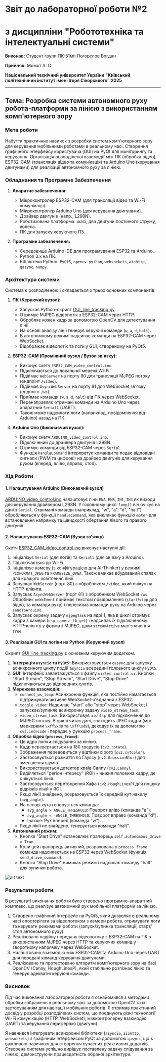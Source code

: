# Звіт до лабораторної роботи №2
# з дисципліни "Робототехніка та інтелектуальні системи"

**Виконав:**
Студент групи ПК-51мп
Погорєлов Богдан

**Прийняв:**
Момот А. С.

**Національний технічний університет України
"Київський політехнічний інститут імені Ігоря Сікорського"
2025**

---

## Тема: Розробка системи автономного руху робота-платформи за лінією з використанням комп'ютерного зору

### Мета роботи

Набуття практичних навичок з розробки систем комп'ютерного зору для керування мобільними роботами в реальному часі. Створення графічного інтерфейсу користувача (GUI) на PyQt для моніторингу та керування. Організація розподіленої взаємодії між ПК (обробка відео), ESP32-CAM (трансляція відео та комунікація) та Arduino Uno (керування двигунами) для реалізації автономного руху за лінією.

### Обладнання та Програмне Забезпечення

1. **Апаратне забезпечення:**
   * Мікроконтролер ESP32-CAM (для трансляції відео та Wi-Fi комунікації).
   * Мікроконтролер Arduino Uno (для керування двигунами).
   * Драйвер двигунів (напр., L298N).
   * Роботизована платформа: шасі, два двигуни постійного струму, колеса.
   * ПК для запуску керуючого ПЗ.

2. **Програмне забезпечення:**
   * Середовище Arduino IDE для програмування ESP32 та Arduino.
   * Python 3.x на ПК.
   * Бібліотеки Python: `PyQt5`, `opencv-python`, `websockets`, `aiohttp`, `qasync`, `numpy`.

### Архітектура системи

Система є розподіленою і складається з трьох основних компонентів:

1. **ПК (Керуючий вузол):**
   * Запускає Python-скрипт [GUI_line_tracking.py](GUI_line_tracking.py).
   * Отримує MJPEG відеопотік з ESP32-CAM через HTTP.
   * Обробляє кожен кадр за допомогою OpenCV для детектування лінії.
   * На основі аналізу лінії генерує керуючі команди (`w`, `a`, `d`, `halt`).
   * В автономному режимі надсилає команди на ESP32-CAM через WebSocket.
   * Відображає відеопотік та логи у GUI, створеному на PyQt5.

2. **ESP32-CAM (Проміжний вузол / Вузол зв'язку):**
   * Виконує скетч `ESP32_CAM_video_control.ino`.
   * Підключається до локальної мережі Wi-Fi.
   * Підіймає `WebServer` на порту 80 для трансляції MJPEG потоку (ендпоінт `/video`).
   * Підіймає `AsyncWebServer` на порту 81 для WebSocket зв'язку (ендпоінт `/ws`).
   * Приймає команди (`w`, `a`, `d`, `halt`) від ПК через WebSocket.
   * Перенаправляє отримані команди на Arduino Uno через апаратний `Serial1` (UART).
   * Також може надсилати логи (наприклад, повідомлення від Arduino) назад на ПК.

3. **Arduino Uno (Виконавчий вузол):**
   * Виконує скетч `ARDUINO_video_control.ino`.
   * Підключений до драйвера двигунів L298N.
   * Отримує команди від ESP32-CAM через `Serial`.
   * Функція `handleCommand` інтерпретує команди та подає відповідні сигнали (PWM та цифрові) на драйвер двигунів для керування рухом (вперед, вліво, вправо, стоп).

### Хід Роботи

#### 1. Налаштування Arduino (Виконавчий вузол)

[ARDUINO_video_control.ino](ARDUINO_video_control/ARDUINO_video_control.ino) налаштовує піни `ENA`, `ENB`, `IN1`, `IN3` як виходи для керування драйвером L298N. У головному циклі `loop()` він очікує на дані з `Serial`. Отримані команди (наприклад, "w", "a", "d", "halt") обробляються у функції `handleCommand`, яка викликає функцію `motor` для встановлення напрямку та швидкості обертання лівого та правого двигунів.

#### 2. Налаштування ESP32-CAM (Вузол зв'язку)

Скетч [ESP32_CAM_video_control.ino](ESP32_CAM_video_control/ESP32_CAM_video_control.ino) виконує наступні дії:
1. Ініціалізує `Serial` (для логів) та `Serial1` (для зв'язку з Arduino).
2. Підключається до Wi-Fi.
3. Ініціалізує камеру (з конфігурацією для AI-Thinker) у режимі `PIXFORMAT_JPEG` та `FRAMESIZE_QVGA`. Також вмикає вбудований спалах для кращого освітлення лінії.
4. Запускає `WebServer` (порт 80) з обробником `/video`, який очікує на HTTP-клієнта.
5. Запускає `AsyncWebServer` (порт 81) з обробником WebSocket `/ws`. Обробник `onWsEvent` приймає текстові повідомлення (`start`/`stop` для відео, та команди руху) і пересилає команди руху на Arduino через `sendToArduino`.
6. Запускає окрему задачу `mjpegTask` на ядрі 1, яка в циклі отримує кадри з камери (`esp_camera_fb_get`) і надсилає їх підключеному HTTP-клієнту у форматі MJPEG, доки `streamActive` має значення `true`.

#### 3. Реалізація GUI та логіки на Python (Керуючий вузол)

Скрипт [GUI_line_tracking.py](GUI_line_tracking.py) є основним керуючим додатком.
1. **Інтеграція `asyncio` та `PyQt5`:** Використовується `qasync` для запуску асинхронного циклу подій `asyncio` всередині головного циклу `PyQt5`.
2. **GUI:** Інтерфейс завантажується з файлу `ui/led_control.ui`. Кнопки "Start Stream", "Stop Stream", "Start Drive", "Stop Drive" підключаються до відповідних слотів.
3. **Мережева взаємодія:**
   * `connect_ws_loop`: Асинхронна функція, яка постійно намагається підтримувати активне WebSocket-з'єднання з ESP32.
   * `toggle_video`: Надсилає "start" або "stop" через WebSocket і запускає/зупиняє асинхронну задачу `video_stream_task`.
   * `video_stream_task`: Використовує `aiohttp` для підключення до MJPEG потоку. В циклі читає дані, знаходить JPEG кадри (між маркерами `\xff\xd8` та `\xff\xd9`), декодує їх за допомогою `cv2.imdecode` і передає у функцію `process_frame`.
4. **Обробка відео (`process_frame`):**
   * Це ядро логіки слідування за лінією.
   * Кадр перевертається на 180 градусів (`cv2.rotate`).
   * Зображення переводиться у відтінки сірого (`cv2.cvtColor`).
   * Застосовується розмиття по Гауссу (`cv2.GaussianBlur`) для зменшення шумів.
   * Використовується детектор країв Canny (`cv2.Canny`).
   * Виділяється "регіон інтересу" (ROI) - нижня половина кадру, де очікується лінія.
   * Застосовується перетворення Хафа (`cv2.HoughLinesP`) для пошуку відрізків ліній у ROI.
   * Якщо лінії знайдено, розраховується їх середній кут нахилу (`avg_angle`).
   * На основі кута генерується команда:
     * `avg_angle > ANGLE_THRESHOLD`: Поворот вліво (команда "a").
     * `avg_angle < -ANGLE_THRESHOLD`: Поворот вправо (команда "d").
     * Інакше: Рух вперед (команда "w").
   * Якщо лінії не знайдено, генерується команда "halt".
5. **Автономний режим:**
   * Кнопка "Start Drive" встановлює прапорець `self.autonomous_drive = True`.
   * Коли цей прапорець активний, розрахована у `process_frame` команда надсилається на ESP32 через WebSocket (функція `send_drive_command`).
   * Кнопка "Stop Drive" вимикає режим і надсилає команду "halt" для зупинки робота.

![alt text](ui/auto_contro.png)

### Результати роботи

В результаті виконання роботи було створено програмно-апаратний комплекс, що реалізує автономний рух мобільної платформи за лінією.
1. Створено графічний інтерфейс на PyQt5, який дозволяє в реальному часі спостерігати за відеопотоком з камери робота, отримувати логи та керувати режимами роботи (запуск/зупинка трансляції, старт/стоп автономного руху).
2. Реалізовано надійну передачу відеопотоку з ESP32-CAM на ПК з використанням MJPEG через HTTP та керуючих команд у зворотному напрямку через WebSocket.
3. Налаштовано взаємодію між ESP32-CAM та Arduino Uno через UART для передачі команд керування двигунами.
4. Реалізовано та протестовано алгоритм комп'ютерного зору на базі OpenCV (Canny, HoughLinesP), який стабільно розпізнає лінію та генерує адекватні керуючі команди.

### Висновок

Під час виконання лабораторної роботи я ознайомився з методами обробки зображень в реальному часі за допомогою OpenCV та їх застосуванням для навігації мобільних роботів. Я отримав практичний досвід у розробці розподілених систем, що поєднують різні технології: Wi-Fi комунікацію (HTTP, WebSocket), міжконтролерну взаємодію (UART) та керування периферією (двигуни).

Я навчився інтегрувати асинхронні бібліотеки (`asyncio`, `aiohttp`, `websockets`) з графічним інтерфейсом PyQt за допомогою `qasync`, що є важливою навичкою для створення сучасних реактивних додатків. Створена система успішно вирішує поставлену задачу слідування за лінією, демонструючи працездатність обраної архітектури.
